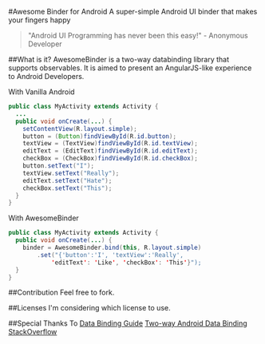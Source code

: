 #Awesome Binder for Android
A super-simple Android UI binder that makes your fingers happy

>"Android UI Programming has never been this easy!" - Anonymous Developer

##What is it?
AwesomeBinder is a two-way databinding library that supports observables. It is aimed to present an AngularJS-like experience to Android Developers.  

With Vanilla Android
```Java
public class MyActivity extends Activity {
  ...
  public void onCreate(...) {
    setContentView(R.layout.simple);
    button = (Button)findViewById(R.id.button);
    textView = (TextView)findViewById(R.id.textView);
    editText = (EditText)findViewById(R.id.editText);
    checkBox = (CheckBox)findViewById(R.id.checkBox);
    button.setText("I");
    textView.setText("Really");
    editText.setText("Hate");
    checkBox.setText("This");
  }
}
```

With AwesomeBinder
```Java
public class MyActivity extends Activity {
  public void onCreate(...) {
    binder = AwesomeBinder.bind(this, R.layout.simple)
        .set("{'button':'I', 'textView':'Really',
            'editText': 'Like', 'checkBox': 'This'}");
  }
}
```

##Contribution
Feel free to fork. 

##Licenses
I'm considering which license to use.

##Special Thanks To
[Data Binding Guide](http://developer.android.com/intl/ko/tools/data-binding/guide.html)
[Two-way Android Data Binding](https://medium.com/@fabioCollini/android-data-binding-f9f9d3afc761#.8w9rk69sf)
[StackOverflow](http://stackoverflow.com/questions/4685563/how-to-pass-a-function-as-a-parameter-in-java)
